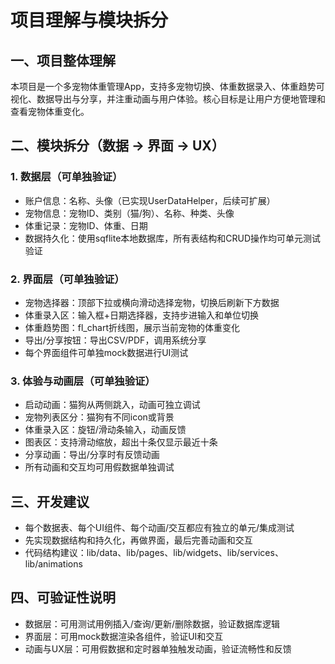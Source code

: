 # 项目理解与模块拆分

## 一、项目整体理解
本项目是一个多宠物体重管理App，支持多宠物切换、体重数据录入、体重趋势可视化、数据导出与分享，并注重动画与用户体验。核心目标是让用户方便地管理和查看宠物体重变化。

## 二、模块拆分（数据 → 界面 → UX）

### 1. 数据层（可单独验证）
- 账户信息：名称、头像（已实现UserDataHelper，后续可扩展）
- 宠物信息：宠物ID、类别（猫/狗）、名称、种类、头像
- 体重记录：宠物ID、体重、日期
- 数据持久化：使用sqflite本地数据库，所有表结构和CRUD操作均可单元测试验证

### 2. 界面层（可单独验证）
- 宠物选择器：顶部下拉或横向滑动选择宠物，切换后刷新下方数据
- 体重录入区：输入框+日期选择器，支持步进输入和单位切换
- 体重趋势图：fl_chart折线图，展示当前宠物的体重变化
- 导出/分享按钮：导出CSV/PDF，调用系统分享
- 每个界面组件可单独mock数据进行UI测试

### 3. 体验与动画层（可单独验证）
- 启动动画：猫狗从两侧跳入，动画可独立调试
- 宠物列表区分：猫狗有不同icon或背景
- 体重录入区：旋钮/滑动条输入，动画反馈
- 图表区：支持滑动缩放，超出十条仅显示最近十条
- 分享动画：导出/分享时有反馈动画
- 所有动画和交互均可用假数据单独调试

## 三、开发建议
- 每个数据表、每个UI组件、每个动画/交互都应有独立的单元/集成测试
- 先实现数据结构和持久化，再做界面，最后完善动画和交互
- 代码结构建议：lib/data、lib/pages、lib/widgets、lib/services、lib/animations

## 四、可验证性说明
- 数据层：可用测试用例插入/查询/更新/删除数据，验证数据库逻辑
- 界面层：可用mock数据渲染各组件，验证UI和交互
- 动画与UX层：可用假数据和定时器单独触发动画，验证流畅性和反馈
